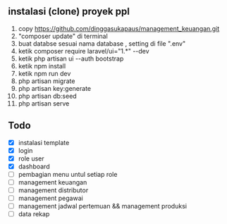 ## instalasi (clone) proyek ppl

1.  copy https://github.com/dinggasukapaus/management_keuangan.git
2.  "composer update" di terminal
3.  buat databse sesuai nama database , setting di file ".env"
4.  ketik composer require laravel/ui="1.\*" --dev
5.  ketik php artisan ui --auth bootstrap
6.  ketik npm install
7.  ketik npm run dev
8.  php artisan migrate
9.  php artisan key:generate
10. php artisan db:seed
11. php artisan serve

## Todo

-   [x] instalasi template
-   [x] login
-   [x] role user
-   [x] dashboard
-   [ ] pembagian menu untul setiap role
-   [ ] management keuangan
-   [ ] management distributor
-   [ ] management pegawai
-   [ ] management jadwal pertemuan && management produksi
-   [ ] data rekap
